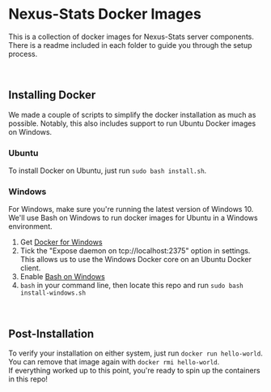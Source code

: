 # Nexus-Stats Docker Images
This is a collection of docker images for Nexus-Stats server components.
There is a readme included in each folder to guide you through the setup process.

<br>

## Installing Docker
We made a couple of scripts to simplify the docker installation as much as possible.
Notably, this also includes support to run Ubuntu Docker images on Windows.

### Ubuntu
To install Docker on Ubuntu, just run `sudo bash install.sh`.

### Windows
For Windows, make sure you're running the latest version of Windows 10. We'll use Bash on Windows to run docker images for Ubuntu in a Windows environment.
1. Get [Docker for Windows](https://www.docker.com/docker-windows)
2. Tick the "Expose daemon on tcp://localhost:2375" option in settings. This allows us to use the Windows Docker core on an Ubuntu Docker client.
3. Enable [Bash on Windows](https://msdn.microsoft.com/en-us/commandline/wsl/install-win10)
4. `bash` in your command line, then locate this repo and run `sudo bash install-windows.sh`

<br>

## Post-Installation
To verify your installation on either system, just run `docker run hello-world`. You can remove that image again with `docker rmi hello-world`.
<br>
If everything worked up to this point, you're ready to spin up the containers in this repo!
